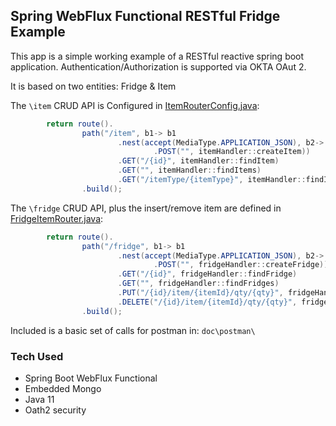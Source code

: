 ## Spring WebFlux Functional RESTful Fridge Example

This app is a simple working example of a RESTful reactive spring boot application.
Authentication/Authorization is supported via OKTA OAut 2. 

It is based on two entities: Fridge & Item

The `\item` CRUD API is Configured in [ItemRouterConfig.java](src/main/java/fridge/config/ItemRouterConfig.java):
```java
        return route().
                path("/item", b1-> b1
                        .nest(accept(MediaType.APPLICATION_JSON), b2-> b2
                                .POST("", itemHandler::createItem))
                        .GET("/{id}", itemHandler::findItem)
                        .GET("", itemHandler::findItems)
                        .GET("/itemType/{itemType}", itemHandler::findItemsByType))
                .build();
```

The `\fridge` CRUD API, plus the insert/remove item are defined in [FridgeItemRouter.java](src/main/java/fridge/config/FridgeRouterConfig.java):
```java
        return route().
                path("/fridge", b1-> b1
                        .nest(accept(MediaType.APPLICATION_JSON), b2-> b2
                                .POST("", fridgeHandler::createFridge))
                        .GET("/{id}", fridgeHandler::findFridge)
                        .GET("", fridgeHandler::findFridges)
                        .PUT("/{id}/item/{itemId}/qty/{qty}", fridgeHandler::addItem)
                        .DELETE("/{id}/item/{itemId}/qty/{qty}", fridgeHandler::removeItem))
                .build();
```

Included is a basic set of calls for postman in: `doc\postman\` 

### Tech Used
* Spring Boot WebFlux Functional
* Embedded Mongo
* Java 11
* Oath2 security

